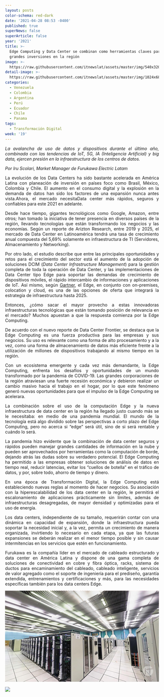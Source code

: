 ```yaml
---
layout: posts
color-schema: red-dark
date: '2021-04-28 08:53 -0400'
published: true
superNews: false
superArticle: false
year: '2021'
title: >-
  Edge Computing y Data Center se combinan como herramientas claves para las
  grandes inversiones en la región
image: >-
  https://raw.githubusercontent.com/itnewslat/assets/master/img/540x320/Data-Centers-p.jpg
detail-image: >-
  https://raw.githubusercontent.com/itnewslat/assets/master/img/1024x680/Data-Centers-g.jpg
categories:
  - Venezuela
  - Colombia
  - Argentina
  - Perú
  - Ecuador
  - Chile
  - Panama
tags:
  - Transformación Digital
week: '19'
---
```

<p style="text-align: justify;"><em>La avalancha de uso de datos y dispositivos durante el último año, combinada con las tendencias de IoT, 5G, IA (Inteligencia Artificial) y big data, ejercen presión en la infraestructura de los centros de datos. </em></p>
<p style="text-align: justify;"><em>Por Iru Scolari, Market Manager de Furukawa Electric Latam</em></p>
<p style="text-align: justify;">La evolución de los Data Centers ha sido bastante acelerada en América Latina con planeación de inversión en países foco como Brasil, México, Colombia y Chile. El aumento en el consumo digital y la explosión en la demanda de datos han sido los factores de una expansión nunca antes vista.Ahora, el mercado necesitaData center más rápidos, seguros y confiables para este 2021 en adelante.</p>
<p style="text-align: justify;">Desde hace tiempo, gigantes tecnológicos como Google, Amazon, entre otros; han tomado la iniciativa de tener presencia en diversos países de la región, llevando tecnologías que están transformando los negocios y las economías. Según un reporte de Arizton Research, entre 2019 y 2025, el mercado de Data Center en Latinoamérica tendrá una tasa de crecimiento anual compuesta del 5,69% solamente en infraestructura de TI (Servidores, Almacenamiento y Networking).</p>
<p style="text-align: justify;">Por otro lado, el estudio describe que entre las principales oportunidades y retos para el crecimiento del sector está el aumento de la adopción de soluciones DCIM (<em>Data Center Infrastructure Management</em>) para la gestión completa de toda la operación de Data Center, y las implementaciones de Data Center tipo Edge para soportar las demandas de crecimiento de dispositivos móviles, el rápido intercambio de informaciones y aplicaciones de IoT. Así mismo, según <a href="https://www.equinix.com.br/resources/analyst-reports/data-center-not-dead-morphing-changing/?ls=Advertising%20-%20Web&amp;lsd=21q1_enterprise_no-program+not-applicable_analyst-reports/data-center-not-dead-morphing-changing_dm_obility_paid-search_google_br-pt_AMER_data-center_demand-gen&amp;utm_campaign=br-pt_google_paid-search_data-center_dm&amp;utm_source=google&amp;utm_medium=paid-search&amp;utm_content=no-program+not-applicable_data-center-not-dead-morphing-changing&amp;gclid=Cj0KCQiA4feBBhC9ARIsABp_nbUdBK3-7DgRJeazxrPEMtCjmcpd0-eRXxMNi4KzuHlzbyow2rAFqnIaAitTEALw_wcB">Gartner</a>, el Edge, en conjunto con on-premises, colocation y cloud, es una de las opciones de oferta que integrará la estrategia de infraestructura hasta 2025.</p>
<p style="text-align: justify;">Entonces, ¿cómo sacar el mayor provecho a estas innovadoras infraestructuras tecnológicas que están tomando posición de relevancia en el mercado? Muchos apuestan a que la respuesta comienza por la Edge Computing.</p>
<p style="text-align: justify;">De acuerdo con el nuevo reporte de Data Center Frontier, se destaca que la Edge Computing es una fuerza productiva para las empresas y sus negocios. Su uso es relevante como una forma de alto procesamiento y a la vez, como una forma de almacenamiento de datos más eficiente frente a la utilización de millones de dispositivos trabajando al mismo tiempo en la región.</p>
<p style="text-align: justify;">Con un ecosistema emergente y cada vez más demandante, la Edge Computing, enfrenta los desafíos y oportunidades de un mundo transformado por la pandemia de COVID-19. Las grandes corporaciones de la región atraviesan una fuerte recesión económica y debieron realizar un cambio masivo hacia el trabajo en el hogar, por lo que este fenómeno generó nuevas oportunidades para que el impulso de la Edge Computing se acelerara.</p>
<p style="text-align: justify;">La combinación sobre el uso de la computación Edge y la nueva infraestructura de data center en la región ha llegado justo cuando más se le necesitaba: en medio de una pandemia mundial. El mundo de la tecnología está algo dividido sobre las perspectivas a corto plazo del Edge Computing, pero no acerca si “edge” será útil, sino de si será rentable y cuándo lo será.</p>
<p style="text-align: justify;">La pandemia hizo evidente que la combinación de data center seguros y rápidos pueden manejar grandes cantidades de información en la nube y pueden ser aprovechados por herramientas como la computación de borde, dejando atrás las dudas sobre su verdadero potencial. El Edge Computing ha permitido a las empresas obtener soluciones de análisis de datos en tiempo real, reducir latencias, evitar los “cuellos de botella” en el tráfico de datos, y por, sobre todo, ahorro de tiempo y dinero.</p>
<p style="text-align: justify;">En una época de Transformación Digital, la Edge Computing está estableciendo nuevas reglas al momento de hacer negocios. Su asociación con la hiperescalabilidad de los data center en la región, le permitirá el escalonamiento de aplicaciones prácticamente sin límites, además de infraestructuras desagregadas, de mayor densidad y optimizadas para el uso de energía.</p>
<p style="text-align: justify;">Los data centers, independiente de su tamaño, requerirán contar con una dinámica en capacidad de expansión, donde la infraestructura pueda soportar la necesidad inicial y, a la vez, permita un crecimiento de manera organizada, invirtiendo lo necesario en cada etapa, ya que las futuras expansiones se deberán realizar en el menor tiempo posible y sin causar intermitencias en los servicios que estén en funcionamiento.</p>
<p style="text-align: justify;">Furukawa es la compañía líder en el mercado de cableado estructurado y data center en América Latina y dispone de una gama completa de soluciones de conectividad en cobre y fibra óptica, racks, sistema de ductos para encaminamiento del cableado, cableado inteligente, servicios de valor agregado como el soporte de ingeniería para el prediseño, garantía extendida, entrenamientos y certificaciones y más, para las necesidades específicas también para los data centers Edge.</p>

![](https://raw.githubusercontent.com/itnewslat/assets/master/img/540x320/Data-Centers-p.jpg)

<img src="https://tracker.metricool.com/c3po.jpg?hash=56f88a41e39ab42c063cc51676587a04"/>
